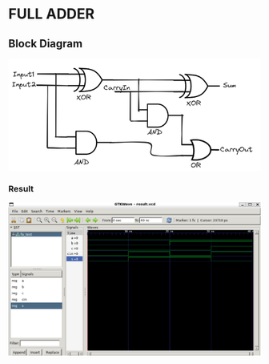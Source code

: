<h1>FULL ADDER</h1>
<h2>Block Diagram</h2>
<div align = 'center'>
<img src = 'FA.png'>
</div>
<h3>Result</h3>
<img src="./FullAdder.png" alt="Full adder using vhdl." />
